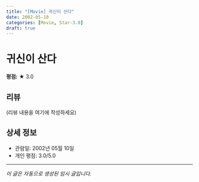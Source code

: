 ```yaml
---
title: "[Movie] 귀신이 산다"
date: 2002-05-10
categories: [Movie, Star-3.0]
draft: true
---
```


# 귀신이 산다

**평점:** ★ 3.0

## 리뷰

(리뷰 내용을 여기에 작성하세요)

## 상세 정보

- 관람일: 2002년 05월 10일
- 개인 평점: 3.0/5.0

---

*이 글은 자동으로 생성된 임시 글입니다.*
